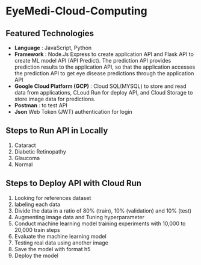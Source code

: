 # EyeMedi-Cloud-Computing

## Featured Technologies

-   **Language** : JavaScript, Python
-   **Framework** : Node.Js Express to create application API and Flask API to create ML model API (API Predict). The prediction API provides prediction results to the application API, so that the application accesses the prediction API to get eye disease predictions through the application API
-   **Google Cloud Platform (GCP)** : Cloud SQL(MYSQL) to store and read data from applications, CLoud Run for deploy API, and Cloud Storage to store image data for predictions.
-   **Postman** : to test API
-   **Json** Web Token (JWT) authentication for login

## Steps to Run API in Locally

1. Cataract
2. Diabetic Retinopathy
3. Glaucoma
4. Normal

## Steps to Deploy API with Cloud Run

1. Looking for references dataset
2. labeling each data
3. Divide the data in a ratio of 80% (train), 10% (validation) and 10% (test)
4. Augmenting image data and Tuning hyperparameter
5. Conduct machine learning model training experiments with 10,000 to 20,000 train steps
6. Evaluate the machine learning model 
7. Testing real data using another image
8. Save the model with format h5
9. Deploy the model 




